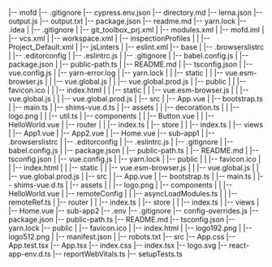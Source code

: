 |-- mofd
    |-- .gitignore
    |-- cypress.env.json
    |-- directory.md
    |-- lerna.json
    |-- output.js
    |-- output.txt
    |-- package.json
    |-- readme.md
    |-- yarn.lock
    |-- .idea
    |   |-- .gitignore
    |   |-- git_toolbox_prj.xml
    |   |-- modules.xml
    |   |-- mofd.iml
    |   |-- vcs.xml
    |   |-- workspace.xml
    |   |-- inspectionProfiles
    |   |   |-- Project_Default.xml
    |   |-- jsLinters
    |       |-- eslint.xml
    |-- base
    |   |-- .browserslistrc
    |   |-- .editorconfig
    |   |-- .eslintrc.js
    |   |-- .gitignore
    |   |-- babel.config.js
    |   |-- package.json
    |   |-- public-path.ts
    |   |-- README.md
    |   |-- tsconfig.json
    |   |-- vue.config.js
    |   |-- yarn-error.log
    |   |-- yarn.lock
    |   |   |-- static
    |   |       |-- vue.esm-browser.js
    |   |       |-- vue.global.js
    |   |       |-- vue.global.prod.js
    |   |-- public
    |   |   |-- favicon.ico
    |   |   |-- index.html
    |   |   |-- static
    |   |       |-- vue.esm-browser.js
    |   |       |-- vue.global.js
    |   |       |-- vue.global.prod.js
    |   |-- src
    |       |-- App.vue
    |       |-- bootstrap.ts
    |       |-- main.ts
    |       |-- shims-vue.d.ts
    |       |-- assets
    |       |   |-- decoration.ts
    |       |   |-- logo.png
    |       |   |-- util.ts
    |       |-- components
    |       |   |-- Button.vue
    |       |   |-- HelloWorld.vue
    |       |-- router
    |       |   |-- index.ts
    |       |-- store
    |       |   |-- index.ts
    |       |-- views
    |           |-- App1.vue
    |           |-- App2.vue
    |           |-- Home.vue
    |-- sub-app1
    |   |-- .browserslistrc
    |   |-- .editorconfig
    |   |-- .eslintrc.js
    |   |-- .gitignore
    |   |-- babel.config.js
    |   |-- package.json
    |   |-- public-path.ts
    |   |-- README.md
    |   |-- tsconfig.json
    |   |-- vue.config.js
    |   |-- yarn.lock
    |   |-- public
    |   |   |-- favicon.ico
    |   |   |-- index.html
    |   |   |-- static
    |   |       |-- vue.esm-browser.js
    |   |       |-- vue.global.js
    |   |       |-- vue.global.prod.js
    |   |-- src
    |       |-- App.vue
    |       |-- bootstrap.ts
    |       |-- main.ts
    |       |-- shims-vue.d.ts
    |       |-- assets
    |       |   |-- logo.png
    |       |-- components
    |       |   |-- HelloWorld.vue
    |       |-- remoteConfig
    |       |   |-- asyncLoadModules.ts
    |       |   |-- remoteRef.ts
    |       |-- router
    |       |   |-- index.ts
    |       |-- store
    |       |   |-- index.ts
    |       |-- views
    |           |-- Home.vue
    |-- sub-app2
        |-- .env
        |-- .gitignore
        |-- config-overrides.js
        |-- package.json
        |-- public-path.ts
        |-- README.md
        |-- tsconfig.json
        |-- yarn.lock
        |-- public
        |   |-- favicon.ico
        |   |-- index.html
        |   |-- logo192.png
        |   |-- logo512.png
        |   |-- manifest.json
        |   |-- robots.txt
        |-- src
            |-- App.css
            |-- App.test.tsx
            |-- App.tsx
            |-- index.css
            |-- index.tsx
            |-- logo.svg
            |-- react-app-env.d.ts
            |-- reportWebVitals.ts
            |-- setupTests.ts
